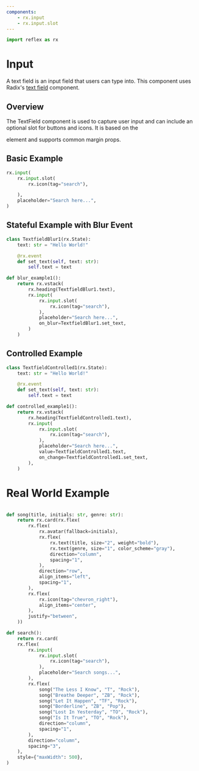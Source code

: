 ```yaml
---
components:
    - rx.input
    - rx.input.slot
---
```


```python exec
import reflex as rx
```

# Input

A text field is an input field that users can type into. This component uses Radix's [text field](https://www.radix-ui.com/themes/docs/components/text-field) component.


## Overview

The TextField component is used to capture user input and can include an optional slot for buttons and icons. It is based on the <div> element and supports common margin props.

## Basic Example

```python demo
rx.input(
    rx.input.slot(
        rx.icon(tag="search"),

    ),
    placeholder="Search here...",
)
```

## Stateful Example with Blur Event

```python demo exec
class TextfieldBlur1(rx.State):
    text: str = "Hello World!"

    @rx.event
    def set_text(self, text: str):
        self.text = text

def blur_example1():
    return rx.vstack(
        rx.heading(TextfieldBlur1.text),
        rx.input(
            rx.input.slot(
                rx.icon(tag="search"),
            ),
            placeholder="Search here...",
            on_blur=TextfieldBlur1.set_text,
        )
    )
```

## Controlled Example

```python demo exec
class TextfieldControlled1(rx.State):
    text: str = "Hello World!"

    @rx.event
    def set_text(self, text: str):
        self.text = text

def controlled_example1():
    return rx.vstack(
        rx.heading(TextfieldControlled1.text),
        rx.input(
            rx.input.slot(
                rx.icon(tag="search"),
            ),
            placeholder="Search here...",
            value=TextfieldControlled1.text,
            on_change=TextfieldControlled1.set_text,
        ),
    )
```

# Real World Example

```python demo exec

def song(title, initials: str, genre: str):
    return rx.card(rx.flex(
        rx.flex(
            rx.avatar(fallback=initials),
            rx.flex(
                rx.text(title, size="2", weight="bold"),
                rx.text(genre, size="1", color_scheme="gray"),
                direction="column",
                spacing="1",
            ),
            direction="row",
            align_items="left",
            spacing="1",
        ),
        rx.flex(
            rx.icon(tag="chevron_right"),
            align_items="center",
        ),
        justify="between",
    ))

def search():
    return rx.card(
    rx.flex(
        rx.input(
            rx.input.slot(
                rx.icon(tag="search"),
            ),
            placeholder="Search songs...",
        ),
        rx.flex(
            song("The Less I Know", "T", "Rock"),
            song("Breathe Deeper", "ZB", "Rock"),
            song("Let It Happen", "TF", "Rock"),
            song("Borderline", "ZB", "Pop"),
            song("Lost In Yesterday", "TO", "Rock"),
            song("Is It True", "TO", "Rock"),
            direction="column",
            spacing="1",
        ),
        direction="column",
        spacing="3",
    ),
    style={"maxWidth": 500},
)
```
